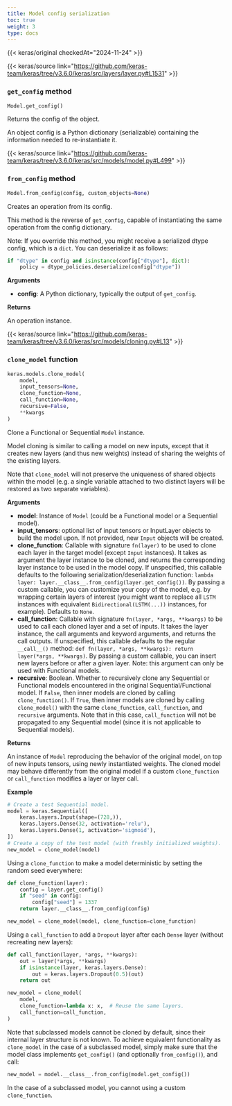 ```yaml
---
title: Model config serialization
toc: true
weight: 3
type: docs
---
```


{{< keras/original checkedAt="2024-11-24" >}}

{{< keras/source link="https://github.com/keras-team/keras/tree/v3.6.0/keras/src/layers/layer.py#L1531" >}}

### `get_config` method

```python
Model.get_config()
```

Returns the config of the object.

An object config is a Python dictionary (serializable) containing the information needed to re-instantiate it.

{{< keras/source link="https://github.com/keras-team/keras/tree/v3.6.0/keras/src/models/model.py#L499" >}}

### `from_config` method

```python
Model.from_config(config, custom_objects=None)
```

Creates an operation from its config.

This method is the reverse of `get_config`, capable of instantiating the same operation from the config dictionary.

Note: If you override this method, you might receive a serialized dtype config, which is a `dict`. You can deserialize it as follows:

```python
if "dtype" in config and isinstance(config["dtype"], dict):
    policy = dtype_policies.deserialize(config["dtype"])
```

**Arguments**

- **config**: A Python dictionary, typically the output of `get_config`.

**Returns**

An operation instance.

{{< keras/source link="https://github.com/keras-team/keras/tree/v3.6.0/keras/src/models/cloning.py#L13" >}}

### `clone_model` function

```python
keras.models.clone_model(
    model,
    input_tensors=None,
    clone_function=None,
    call_function=None,
    recursive=False,
    **kwargs
)
```

Clone a Functional or Sequential `Model` instance.

Model cloning is similar to calling a model on new inputs, except that it creates new layers (and thus new weights) instead of sharing the weights of the existing layers.

Note that `clone_model` will not preserve the uniqueness of shared objects within the model (e.g. a single variable attached to two distinct layers will be restored as two separate variables).

**Arguments**

- **model**: Instance of `Model` (could be a Functional model or a Sequential model).
- **input_tensors**: optional list of input tensors or InputLayer objects to build the model upon. If not provided, new `Input` objects will be created.
- **clone_function**: Callable with signature `fn(layer)` to be used to clone each layer in the target model (except `Input` instances). It takes as argument the layer instance to be cloned, and returns the corresponding layer instance to be used in the model copy. If unspecified, this callable defaults to the following serialization/deserialization function: `lambda layer: layer.__class__.from_config(layer.get_config())`. By passing a custom callable, you can customize your copy of the model, e.g. by wrapping certain layers of interest (you might want to replace all `LSTM` instances with equivalent `Bidirectional(LSTM(...))` instances, for example). Defaults to `None`.
- **call_function**: Callable with signature `fn(layer, *args, **kwargs)` to be used to call each cloned layer and a set of inputs. It takes the layer instance, the call arguments and keyword arguments, and returns the call outputs. If unspecified, this callable defaults to the regular `__call__()` method: `def fn(layer, *args, **kwargs): return layer(*args, **kwargs)`. By passing a custom callable, you can insert new layers before or after a given layer. Note: this argument can only be used with Functional models.
- **recursive**: Boolean. Whether to recursively clone any Sequential or Functional models encountered in the original Sequential/Functional model. If `False`, then inner models are cloned by calling `clone_function()`. If `True`, then inner models are cloned by calling `clone_model()` with the same `clone_function`, `call_function`, and `recursive` arguments. Note that in this case, `call_function` will not be propagated to any Sequential model (since it is not applicable to Sequential models).

**Returns**

An instance of `Model` reproducing the behavior of the original model, on top of new inputs tensors, using newly instantiated weights. The cloned model may behave differently from the original model if a custom `clone_function` or `call_function` modifies a layer or layer call.

**Example**

```python
# Create a test Sequential model.
model = keras.Sequential([
    keras.layers.Input(shape=(728,)),
    keras.layers.Dense(32, activation='relu'),
    keras.layers.Dense(1, activation='sigmoid'),
])
# Create a copy of the test model (with freshly initialized weights).
new_model = clone_model(model)
```

Using a `clone_function` to make a model deterministic by setting the random seed everywhere:

```python
def clone_function(layer):
    config = layer.get_config()
    if "seed" in config:
        config["seed"] = 1337
    return layer.__class__.from_config(config)

new_model = clone_model(model, clone_function=clone_function)
```

Using a `call_function` to add a `Dropout` layer after each `Dense` layer (without recreating new layers):

```python
def call_function(layer, *args, **kwargs):
    out = layer(*args, **kwargs)
    if isinstance(layer, keras.layers.Dense):
        out = keras.layers.Dropout(0.5)(out)
    return out

new_model = clone_model(
    model,
    clone_function=lambda x: x,  # Reuse the same layers.
    call_function=call_function,
)
```

Note that subclassed models cannot be cloned by default, since their internal layer structure is not known. To achieve equivalent functionality as `clone_model` in the case of a subclassed model, simply make sure that the model class implements `get_config()` (and optionally `from_config()`), and call:

```python
new_model = model.__class__.from_config(model.get_config())
```

In the case of a subclassed model, you cannot using a custom `clone_function`.
